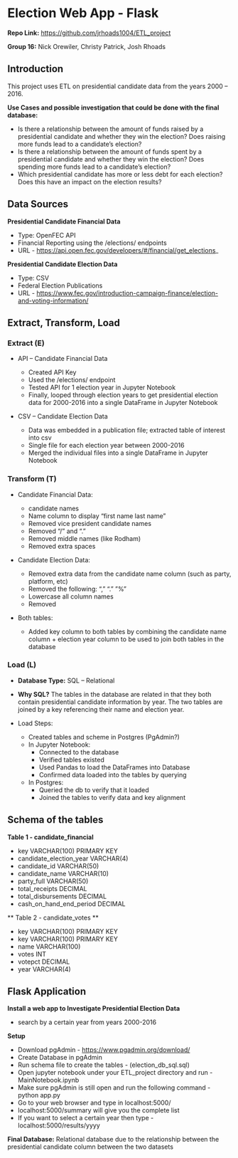 # Election Web App - Flask

**Repo Link:**  https://github.com/jrhoads1004/ETL_project

**Group 16:**  Nick Orewiler, Christy Patrick, Josh Rhoads

## Introduction
This project uses ETL on presidential candidate data from the years 2000 – 2016.  

**Use Cases and possible investigation that could be done with the final database:**
* Is there a relationship between the amount of funds raised by a presidential candidate and whether they win the election? Does raising more funds lead to a candidate’s election?
* Is there a relationship between the amount of funds spent by a presidential candidate and whether they win the election? Does spending more funds lead to a candidate’s election?
* Which presidential candidate has more or less debt for each election?  Does this have an impact on the election results?

## Data Sources
**Presidential Candidate Financial Data**
* Type:  OpenFEC API
* Financial Reporting using the /elections/ endpoints
* URL - https://api.open.fec.gov/developers/#/financial/get_elections_

**Presidential Candidate Election Data**
* Type:  CSV
* Federal Election Publications
* URL - https://www.fec.gov/introduction-campaign-finance/election-and-voting-information/

## Extract, Transform, Load 

### Extract (E)
* API – Candidate Financial Data
  * Created API Key
  * Used the /elections/ endpoint
  * Tested API for 1 election year in Jupyter Notebook
  * Finally, looped through election years to get presidential election data for 2000-2016 into a single DataFrame in Jupyter Notebook

* CSV – Candidate Election Data
  * Data was embedded in a publication file; extracted table of interest into csv
  * Single file for each election year between 2000-2016
  * Merged the individual files into a single DataFrame in Jupyter Notebook

### Transform (T)
* Candidate Financial Data:
  *  candidate names 
    * Name column to display “first name last name”
    * Removed vice president candidate names
    * Removed “/” and “.”
    * Removed middle names (like Rodham)
    * Removed extra spaces

* Candidate Election Data:
  * Removed extra data from the candidate name column (such as party, platform, etc)
  * Removed the following: “,”   “.”   ”%”
  * Lowercase all column names
  * Removed 

* Both tables:
  * Added key column to both tables by combining the candidate name column + election year column to be used to join both tables in the database

### Load (L)
* **Database Type:** SQL – Relational <br>
* **Why SQL?**  The tables in the database are related in that they both contain presidential candidate information by year.  The two tables are joined by a key referencing their name and election year.

* Load Steps:
  * Created tables and scheme in Postgres (PgAdmin?)
  * In Jupyter Notebook:
    * Connected to the database
    * Verified tables existed
    * Used Pandas to load the DataFrames into Database
    * Confirmed data loaded into the tables by querying
  * In Postgres:
    * Queried the db to verify that it loaded
    * Joined the tables to verify data and key alignment

## Schema of the tables
**Table 1 - candidate_financial**
* key VARCHAR(100) PRIMARY KEY
* candidate_election_year VARCHAR(4)
* candidate_id VARCHAR(50)
* candidate_name VARCHAR(10)
* party_full VARCHAR(50)
* total_receipts DECIMAL
* total_disbursements DECIMAL
* cash_on_hand_end_period DECIMAL

** Table 2 - candidate_votes **
 * key VARCHAR(100) PRIMARY KEY
  * key VARCHAR(100) PRIMARY KEY
  * name VARCHAR(100)
  * votes INT
  * votepct DECIMAL
  * year VARCHAR(4)

## Flask Application

**Install a web app to Investigate Presidential Election Data**  
* search by a certain year from years 2000-2016

**Setup**
* Download pgAdmin - https://www.pgadmin.org/download/
* Create Database in pgAdmin
* Run schema file to create the tables - (election_db_sql.sql)
* Open jupyter notebook under your ETL_project directory and run - MainNotebook.ipynb
* Make sure pgAdmin is still open and run the following command - python app.py
* Go to your web browser and type in localhost:5000/
* localhost:5000/summary will give you the complete list
* If you want to select a certain year then type - localhost:5000/results/yyyy 



**Final Database:**  Relational database due to the relationship between the presidential candidate column between the two datasets

